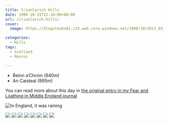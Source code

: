 ```yaml
---
title: Crianlarich Hills
date: 1998-10-31T22:10:00+00:00
url: /crianlarich-hills/
cover: 
  image: https://blogstouks01.z33.web.core.windows.net/1998/10/2013_03_04_22_23_49.jpg

categories:
  - Hills
tags:
  - Scotland
  - Munros

---
```


- Beinn a’Chroin (940m)
- An Caisteal (995m)

You can read more about this day in [the original entry in my Fear and Loathing in Middle England journal](https://falime.iannelson.uk/docs/journal/1998-10/19981031/)

![In England, it was raining](https://blogstouks01.z33.web.core.windows.net/2023/08/journeyrdh1_12947228_o.jpg)

![](https://blogstouks01.z33.web.core.windows.net/2023/08/2013_03_04_22_23_51.jpg)
![](https://blogstouks01.z33.web.core.windows.net/2023/08/2013_03_04_22_23_30.jpg)
![](https://blogstouks01.z33.web.core.windows.net/2023/08/2013_03_04_22_23_35.jpg)
![](https://blogstouks01.z33.web.core.windows.net/2023/08/2013_03_04_22_23_37.jpg)
![](https://blogstouks01.z33.web.core.windows.net/2023/08/2013_03_04_22_23_41.jpg)
![](https://blogstouks01.z33.web.core.windows.net/2023/08/2013_03_04_22_23_45.jpg)
![](https://blogstouks01.z33.web.core.windows.net/2023/08/2013_03_04_22_23_47.jpg)
![](https://blogstouks01.z33.web.core.windows.net/1998/10/2013_03_04_22_23_49-1.jpg)
